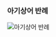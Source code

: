 ### 아기상어 반례
![아기상어 반례](https://user-images.githubusercontent.com/50359789/193551981-c09617de-648c-4cfe-a060-70c0f40e1d9e.JPG)
